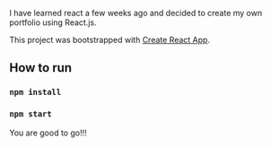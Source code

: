 I have learned react a few weeks ago and decided to create my own portfolio using React.js. 

This project was bootstrapped with [Create React App](https://github.com/facebook/create-react-app).

## How to run 

### `npm install`

### `npm start`

You are good to go!!!